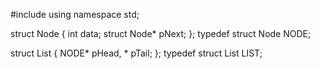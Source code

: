 #include<iostream>
using namespace std;

struct Node
{
    int data;
    struct Node* pNext;
};
typedef struct Node NODE;

struct List
{
    NODE* pHead, * pTail;
};
typedef struct List LIST;
